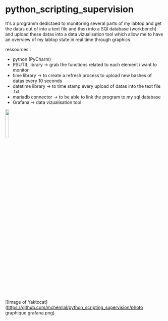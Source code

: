 # python_scripting_supervision

It's a programm dedictaed to monitoring several parts of my labtop and get the datas out of into a text file and then into a SQl database (workbench) and upload these datas into a data vizualisation tool which allow me to have an overview of my labtop state in real time through graphics. 

ressources :
  - python (PyCharm)
  - PSUTIL library -> grab the functions related to each element i want to monitor  
  - time library -> to create a refresh process to upload new bashes of datas every 10 seconds 
  - datetime library -> to time stamp every upload of datas into the text file .txt
  - mariadb connector -> to be able to link the program to my sql database
  - Grafana -> data vizualisation tool
  
  <img src="https://cloud.githubusercontent.com/assets/4307137/10105283/251b6868-63ae-11e5-9918-b789d9d682ec.png" width="15%"></img> 
  
  ![Image of Yaktocat](https://github.com/mchemlal/python_scripting_supervision/photo graphique grafana.png)


